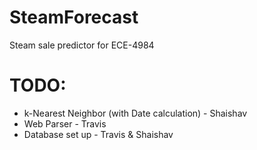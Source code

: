 SteamForecast
=============

Steam sale predictor for ECE-4984

TODO:
=====
- k-Nearest Neighbor (with Date calculation) - Shaishav
- Web Parser - Travis
- Database set up - Travis & Shaishav
